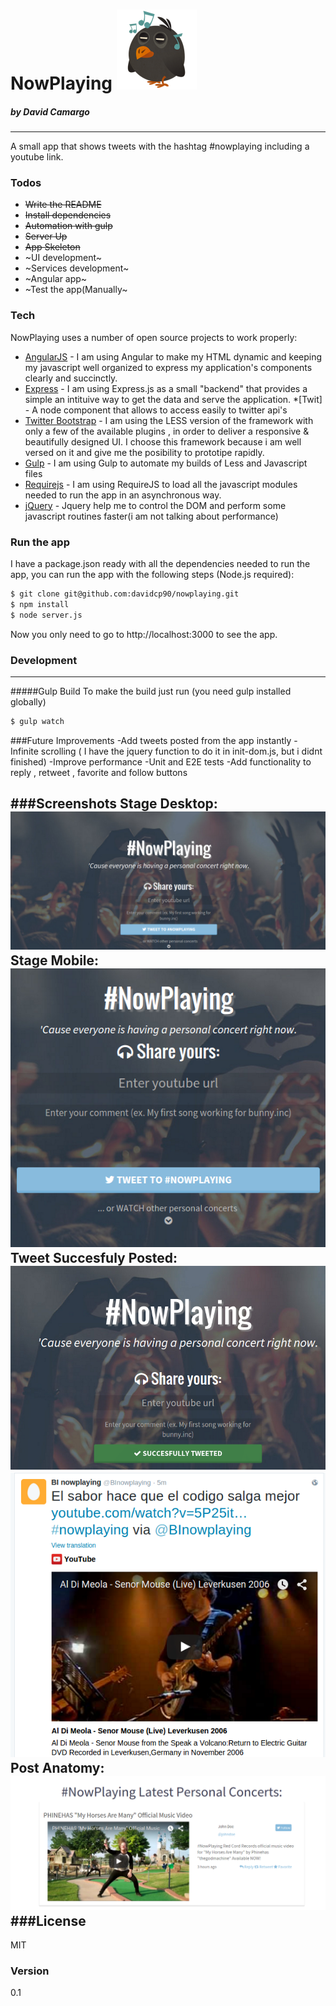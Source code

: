# NowPlaying ![alt text](https://raw.githubusercontent.com/davidcp90/nowplaying/master/dist/img/favicon.png "Logo")
##### by David Camargo
---
A small app that shows tweets with the hashtag #nowplaying including a youtube link.
### Todos

 - ~~Write the README~~
 - ~~Install dependencies~~
 - ~~Automation with gulp~~
 - ~~Server Up~~
 - ~~App Skeleton~~
 - ~UI development~
 - ~Services development~
 - ~Angular app~
 - ~Test the app(Manually~



### Tech

NowPlaying uses a number of open source projects to work properly:

* [AngularJS] - I am using Angular to make my HTML dynamic and keeping my javascript well organized to express my application's components clearly and succinctly.
* [Express] - I am using Express.js as a small "backend" that provides a simple an intituive way to get the data and serve the application.
*[Twit] - A node component that allows to access easily to twitter api's
* [Twitter Bootstrap] - I am using the LESS version of the framework with only a few of the available plugins , in order to deliver a responsive & beautifully designed UI. I choose this framework because i am well versed on it and give me the posibility to prototipe rapidly.  
* [Gulp] - I am using Gulp to automate my builds of Less and Javascript files
* [Requirejs] - I am using RequireJS to load all the javascript modules needed to run the app in an asynchronous way.
* [jQuery] - Jquery help me to control the DOM and perform some javascript routines faster(i am not talking about performance)

### Run the app

I have a package.json ready with all the dependencies needed to run the app, you can run the app with the following steps (Node.js required):

```sh
$ git clone git@github.com:davidcp90/nowplaying.git
$ npm install
$ node server.js
```
Now you only need to go to http://localhost:3000 to see the app.

### Development
***
#####Gulp Build
To make the build just run (you need gulp installed globally)
```sh
$ gulp watch
```
###Future Improvements
-Add tweets posted from the app instantly
-Infinite scrolling ( I have the jquery function to do it in init-dom.js, but i didnt finished)
-Improve performance
-Unit and E2E tests
-Add functionality to reply , retweet , favorite and follow buttons

###Screenshots
Stage Desktop:  
![alt text](https://raw.githubusercontent.com/davidcp90/nowplaying/master/screenshots/stage-desktop.png "Stage Desktop")  
Stage Mobile:  
![alt text](https://raw.githubusercontent.com/davidcp90/nowplaying/master/screenshots/stage-rwd.png "Stage Mobile")
Tweet Succesfuly Posted:  
![alt text](https://raw.githubusercontent.com/davidcp90/nowplaying/master/screenshots/tweet-success.png "Tweet Success")  
![alt text](https://raw.githubusercontent.com/davidcp90/nowplaying/master/screenshots/tweet-success-twitter.png "Tweet Success on Twitter")
Post Anatomy:  
![alt text](https://raw.githubusercontent.com/davidcp90/nowplaying/master/screenshots/post.png "Post")
###License
----

MIT

### Version
0.1



[//]: # (These are reference links used in the body of this note and get stripped out when the markdown processor does its job. There is no need to format nicely because it shouldn't be seen. Thanks SO - http://stackoverflow.com/questions/4823468/store-comments-in-markdown-syntax)


   [git-repo-url]: <https://github.com/joemccann/dillinger.git>
   [node.js]: <http://nodejs.org>
   [Twitter Bootstrap]: <http://twitter.github.com/bootstrap/>
   [jQuery]: <http://jquery.com>
   [express]: <http://expressjs.com>
   [AngularJS]: <http://angularjs.org>
   [Gulp]: <http://gulpjs.com>
   [RequireJS]: <http://requirejs.org>



